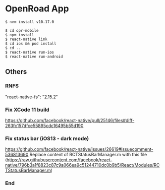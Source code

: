 # OpenRoad App

```
$ nvm install v10.17.0

$ cd opr-mobile
$ npm install
$ react-native link
$ cd ios && pod install
$ cd ..
$ react-native run-ios
$ react-native run-android
```

## Others
### RNFS
"react-native-fs": "2.15.2"
### Fix XCode 11 build
https://github.com/facebook/react-native/pull/25146/files#diff-263fc157dfce55895cdc16495b55d190

### Fix status bar (iOS13 - dark mode)
https://github.com/facebook/react-native/issues/26619#issuecomment-536813690
Replace content of RCTStatusBarManager.m with this file (https://raw.githubusercontent.com/facebook/react-native/796b3a1f8823c87c9a066ea9c51244710dc0b9b5/React/Modules/RCTStatusBarManager.m)


### End